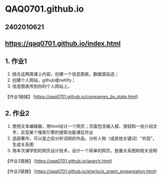 # QAQ0701.github.io
## 2402010621 
## https://qaq0701.github.io/index.html
## 1. 作业1
1. 结合这两周课上内容，创建一个信息图表，数据源自选；
2.  创建个人网站，github或netlify；
3.   信息图表传到你的个人网站上。

【作业1链接】（https://qaq0701.github.io/companies_by_state.html)

## 2. 作业2
1. 使用文本编辑器，用html设计一个网页；页面包含输入框、按钮和一些介绍文字，实现某个搜索引擎的搜索功能课后作业
2. 选部著作，可以是之前分析词频的作品，分析人物（或其他关键词）"共现”，生成关系图
3. 用本次课学到的网页设计技术，设计一个简单的网页，放置关系图和相关说明

【作业2链接】（https://qaq0701.github.io/search.html)

【作业2链接】（https://qaq0701.github.io/sherlock_graph_presentation.html)


